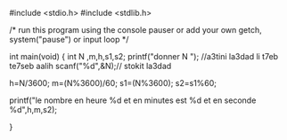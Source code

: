 #include <stdio.h>
#include <stdlib.h>


/* run this program using the console pauser or add your own getch, system("pause") or input loop */

int main(void)
{
int N ,m,h,s1,s2;
printf("donner N "); //a3tini la3dad li t7eb te7seb aalih
scanf("%d",&N);// stokit la3dad

h=N/3600;
m=(N%3600)/60;
s1=(N%3600);
s2=s1%60;

printf("le nombre en heure %d et en minutes est %d et en seconde %d",h,m,s2);


}

